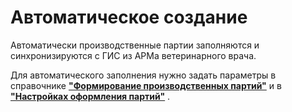 # Автоматическое создание

Автоматически производственные партии заполняются и синхронизируются с ГИС из АРМа ветеринарного врача.

Для автоматического заполнения нужно задать параметры в справочнике [**"Формирование производственных партий"**](../../NormativeReferenceInformation/FormationOfParties/FormationOfProductionBatches.md) и в [**"Настройках оформления партий"**](../../NormativeReferenceInformation/FormationOfParties/BatchDesignSettings.md) .

